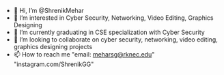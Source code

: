 - 👋 Hi, I’m @ShrenikMehar
- 👀 I’m interested in Cyber Security, Networking, Video Editing, Graphics Designing
- 🌱 I’m currently graduating in CSE specialization with Cyber Security
- 💞️ I’m looking to collaborate on cyber security, networking, video editing, graphics designing projects
- 📫 How to reach me "email: meharsg@rknec.edu" "instagram.com/ShrenikGG"

<!---
ShrenikMehar/ShrenikMehar is a ✨ special ✨ repository because its `README.md` (this file) appears on your GitHub profile.
You can click the Preview link to take a look at your changes.
--->
